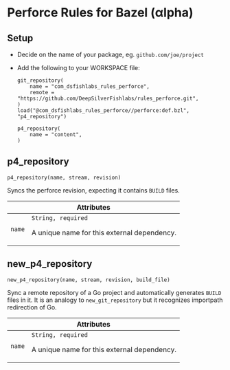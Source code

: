 # Perforce Rules for Bazel (αlpha)

## Setup

* Decide on the name of your package, eg. `github.com/joe/project`
* Add the following to your WORKSPACE file:

    ```bzl
    git_repository(
        name = "com_dsfishlabs_rules_perforce",
        remote = "https://github.com/DeepSilverFishlabs/rules_perforce.git",
    )
    load("@com_dsfishlabs_rules_perforce//perforce:def.bzl", "p4_repository")

    p4_repository(
        name = "content",
    )
    ```

<a name="p4_repository"></a>
## p4\_repository

```bzl
p4_repository(name, stream, revision)
```

Syncs the perforce revision, expecting it contains `BUILD`
files.

<table class="table table-condensed table-bordered table-params">
  <colgroup>
    <col class="col-param" />
    <col class="param-description" />
  </colgroup>
  <thead>
    <tr>
      <th colspan="2">Attributes</th>
    </tr>
  </thead>
  <tbody>
    <tr>
      <td><code>name</code></td>
      <td>
        <code>String, required</code>
        <p>A unique name for this external dependency.</p>
      </td>
    </tr>
  </tbody>
</table>


<a name="new_p4_repository"></a>
## new\_p4\_repository

```bzl
new_p4_repository(name, stream, revision, build_file)
```

Sync a remote repository of a Go project and automatically generates
`BUILD` files in it.  It is an analogy to `new_git_repository` but it recognizes
importpath redirection of Go.

<table class="table table-condensed table-bordered table-params">
  <colgroup>
    <col class="col-param" />
    <col class="param-description" />
  </colgroup>
  <thead>
    <tr>
      <th colspan="2">Attributes</th>
    </tr>
  </thead>
  <tbody>
    <tr>
      <td><code>name</code></td>
      <td>
        <code>String, required</code>
        <p>A unique name for this external dependency.</p>
      </td>
    </tr>
  </tbody>
</table>
